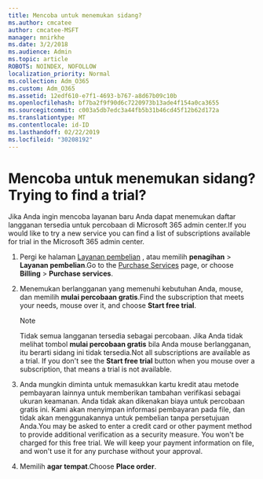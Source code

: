 ```yaml
---
title: Mencoba untuk menemukan sidang?
ms.author: cmcatee
author: cmcatee-MSFT
manager: mnirkhe
ms.date: 3/2/2018
ms.audience: Admin
ms.topic: article
ROBOTS: NOINDEX, NOFOLLOW
localization_priority: Normal
ms.collection: Adm_O365
ms.custom: Adm_O365
ms.assetid: 12edf610-e7f1-4693-b767-a8d67b09c10b
ms.openlocfilehash: bf7ba2f9f90d6c7220973b13ade4f154a0ca3655
ms.sourcegitcommit: c003a5db7edc3a44fb5b31b46cd45f12b62d172a
ms.translationtype: MT
ms.contentlocale: id-ID
ms.lasthandoff: 02/22/2019
ms.locfileid: "30208192"
---
```

# <a name="trying-to-find-a-trial"></a><span data-ttu-id="aac09-102">Mencoba untuk menemukan sidang?</span><span class="sxs-lookup"><span data-stu-id="aac09-102">Trying to find a trial?</span></span>

<span data-ttu-id="aac09-103">Jika Anda ingin mencoba layanan baru Anda dapat menemukan daftar langganan tersedia untuk percobaan di Microsoft 365 admin center.</span><span class="sxs-lookup"><span data-stu-id="aac09-103">If you would like to try a new service you can find a list of subscriptions available for trial in the Microsoft 365 admin center.</span></span>
  
1. <span data-ttu-id="aac09-104">Pergi ke halaman [Layanan pembelian](https://go.microsoft.com/fwlink/p/?linkid=868433) , atau memilih **penagihan** \> **Layanan pembelian**.</span><span class="sxs-lookup"><span data-stu-id="aac09-104">Go to the [Purchase Services](https://go.microsoft.com/fwlink/p/?linkid=868433) page, or choose **Billing** \> **Purchase services**.</span></span>
    
2. <span data-ttu-id="aac09-105">Menemukan berlangganan yang memenuhi kebutuhan Anda, mouse, dan memilih **mulai percobaan gratis**.</span><span class="sxs-lookup"><span data-stu-id="aac09-105">Find the subscription that meets your needs, mouse over it, and choose **Start free trial**.</span></span>
    
    > [!NOTE]
    > <span data-ttu-id="aac09-p101">Tidak semua langganan tersedia sebagai percobaan. Jika Anda tidak melihat tombol **mulai percobaan gratis** bila Anda mouse berlangganan, itu berarti sidang ini tidak tersedia.</span><span class="sxs-lookup"><span data-stu-id="aac09-p101">Not all subscriptions are available as a trial. If you don't see the **Start free trial** button when you mouse over a subscription, that means a trial is not available.</span></span> 
  
3. <span data-ttu-id="aac09-p102">Anda mungkin diminta untuk memasukkan kartu kredit atau metode pembayaran lainnya untuk memberikan tambahan verifikasi sebagai ukuran keamanan. Anda tidak akan dikenakan biaya untuk percobaan gratis ini. Kami akan menyimpan informasi pembayaran pada file, dan tidak akan menggunakannya untuk pembelian tanpa persetujuan Anda.</span><span class="sxs-lookup"><span data-stu-id="aac09-p102">You may be asked to enter a credit card or other payment method to provide additional verification as a security measure. You won't be charged for this free trial. We will keep your payment information on file, and won't use it for any purchase without your approval.</span></span>
    
4. <span data-ttu-id="aac09-111">Memilih **agar tempat**.</span><span class="sxs-lookup"><span data-stu-id="aac09-111">Choose **Place order**.</span></span>
    

